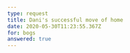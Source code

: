 ```yaml
---
type: request
title: Dani's successful move of home
date: 2020-05-30T11:23:55.367Z
for: bogs
answered: true
---
```

